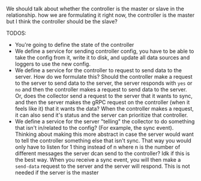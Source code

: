 We should talk about whether the controller is the master or slave in the relationship. how we are formulating it right now, the controller is the master but I think the controller should be the slave?

TODOS:

- You're going to define the state of the controller
- We define a service for sending controller config, you have to be able to take the config from it, write it to disk, and update all data sources and loggers to use the new config.
- We define a service for the controller to request to send data to the server. How do we formulate this? Should the controller make a request to the server to send data to the server, the server responds with `yes` or `no` and then the controller makes a request to send data to the server. Or, does the collector send a request to the server that it wants to sync, and then the server makes the gRPC request on the controller (when it feels like it) that it wants the data? When the controller makes a request, it can also send it's status and the server can prioritize that controller.
- We define a service for the server "telling" the collector to do something that isn't in/related to the config? (For example, the sync event). Thinking about making this more abstract in case the server would want to tell the controller something else that isn't sync. That way you would only have to listen for 1 thing instead of n where n is the number of different messages the server dcan send to the controller? Idk if this is the best way. When you receive a sync event, you will then make a `send-data` request to the server and the server will respond. This is not needed if the server is the master
